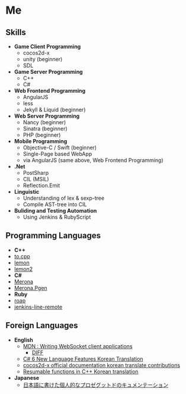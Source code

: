 Me
====

Skills
----
* __Game Client Programming__
  * cocos2d-x
  * unity (beginner)
  * SDL
* __Game Server Programming__
  * C++
  * C#
* __Web Frontend Programming__
  * AngularJS
  * less
  * Jekyll & Liquid (beginner)
* __Web Server Programming__
  * Nancy (beginner)
  * Sinatra (beginner)
  * PHP (beginner)
* __Mobile Programming__
  * Objective-C / Swift (beginner)
  * Single-Page based WebApp
   * via AngularJS (same above, Web Frontend Programming)
* __.Net__
  * PostSharp
  * CIL (MSIL)
  * Reflection.Emit
* __Linguistic__
  * Understanding of lex & sexp-tree
  * Compile AST-tree into CIL 
* __Buliding and Testing Automation__
  * Using Jenkins & RubyScript

Programming Languages
----
* __C++__
 * [to.cpp](https://github.com/pjc0247/to.cpp)
 * [lemon](https://github.com/pjc02478/lemon)
 * [lemon2](https://github.com/pjc0247/lemom2)
* __C#__
 * [Merona](https://github.com/pjc0247/Merona.cs)
 * [Merona.Pgen](https://github.com/pjc0247/Merona.Pgen.cs)
* __Ruby__
 * [roap](https://github.com/pjc0247/roap)
 * [jenkins-line-remote](https://github.com/pjc0247/jenkins-line-remote)

Foreign Languages
----
* __English__
  * [MDN : Writing WebSocket client applications](https://developer.mozilla.org/ko/docs/WebSockets/Writing_WebSocket_client_applications)
    * [DIFF](https://developer.mozilla.org/ko/docs/WebSockets/Writing_WebSocket_client_applications$compare?locale=ko&to=988701&from=794411)
  * [C# 6 New Language Features Korean Translation](https://github.com/pjc0247/KR_New_Language_Features_in_CSharp_6)
  * [cocos2d-x official documentation korean translate contributions](https://github.com/pjc0247/cocos-docs)
  * [Resumable functions in C++ Korean translation](http://pjc0247.blog.me/220402031455)
* __Japanese__
  * [日本語に書けた個人的なプロゼグットドのキュメンテーション](https://github.com/pjc0247/Merona.cs/blob/master/README_JP.md)

